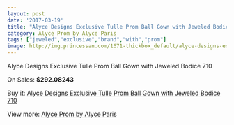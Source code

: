 ```yaml
---
layout: post
date: '2017-03-19'
title: "Alyce Designs Exclusive Tulle Prom Ball Gown with Jeweled Bodice 710"
category: Alyce Prom by Alyce Paris
tags: ["jeweled","exclusive","brand","with","prom"]
image: http://img.princessan.com/1671-thickbox_default/alyce-designs-exclusive-tulle-prom-ball-gown-with-jeweled-bodice-710.jpg
---
```

Alyce Designs Exclusive Tulle Prom Ball Gown with Jeweled Bodice 710

On Sales: **$292.08243**
<a href="https://www.princessan.com/en/alyce-prom-by-alyce-paris/768-alyce-designs-exclusive-tulle-prom-ball-gown-with-jeweled-bodice-710.html"><amp-img layout="responsive" width="600" height="600" src="//img.princessan.com/1671-thickbox_default/alyce-designs-exclusive-tulle-prom-ball-gown-with-jeweled-bodice-710.jpg" alt="Alyce Designs Exclusive Tulle Prom Ball Gown with Jeweled Bodice 710 0" /></a>
<a href="https://www.princessan.com/en/alyce-prom-by-alyce-paris/768-alyce-designs-exclusive-tulle-prom-ball-gown-with-jeweled-bodice-710.html"><amp-img layout="responsive" width="600" height="600" src="//img.princessan.com/1673-thickbox_default/alyce-designs-exclusive-tulle-prom-ball-gown-with-jeweled-bodice-710.jpg" alt="Alyce Designs Exclusive Tulle Prom Ball Gown with Jeweled Bodice 710 1" /></a>
<a href="https://www.princessan.com/en/alyce-prom-by-alyce-paris/768-alyce-designs-exclusive-tulle-prom-ball-gown-with-jeweled-bodice-710.html"><amp-img layout="responsive" width="600" height="600" src="//img.princessan.com/1672-thickbox_default/alyce-designs-exclusive-tulle-prom-ball-gown-with-jeweled-bodice-710.jpg" alt="Alyce Designs Exclusive Tulle Prom Ball Gown with Jeweled Bodice 710 2" /></a>

Buy it: [Alyce Designs Exclusive Tulle Prom Ball Gown with Jeweled Bodice 710](https://www.princessan.com/en/alyce-prom-by-alyce-paris/768-alyce-designs-exclusive-tulle-prom-ball-gown-with-jeweled-bodice-710.html "Alyce Designs Exclusive Tulle Prom Ball Gown with Jeweled Bodice 710")

View more: [Alyce Prom by Alyce Paris](https://www.princessan.com/en/8-alyce-prom-by-alyce-paris "Alyce Prom by Alyce Paris")